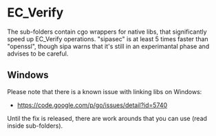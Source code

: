 EC_Verify
==============
The sub-folders contain cgo wrappers for native libs, that significantly speed up EC_Verify operations.
"sipasec" is at least 5 times faster than "openssl", though sipa warns that it's still in an experimantal phase and advises to be careful.

Windows
--------------
Please note that there is a known issue with linking libs on Windows:
 * https://code.google.com/p/go/issues/detail?id=5740

Until the fix is released, there are work arounds that you can use (read inside sub-folders).
